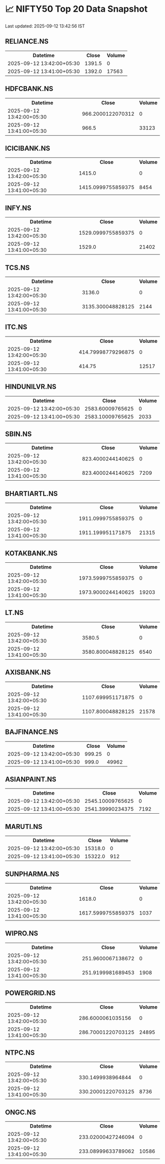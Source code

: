 # 📈 NIFTY50 Top 20 Data Snapshot

Last updated: 2025-09-12 13:42:56 IST

## RELIANCE.NS

<table>
  <tr><th>Datetime</th><th>Close</th><th>Volume</th></tr>
  <tr><td>2025-09-12 13:42:00+05:30</td><td>1391.5</td><td>0</td></tr>
  <tr><td>2025-09-12 13:41:00+05:30</td><td>1392.0</td><td>17563</td></tr>
</table>

## HDFCBANK.NS

<table>
  <tr><th>Datetime</th><th>Close</th><th>Volume</th></tr>
  <tr><td>2025-09-12 13:42:00+05:30</td><td>966.2000122070312</td><td>0</td></tr>
  <tr><td>2025-09-12 13:41:00+05:30</td><td>966.5</td><td>33123</td></tr>
</table>

## ICICIBANK.NS

<table>
  <tr><th>Datetime</th><th>Close</th><th>Volume</th></tr>
  <tr><td>2025-09-12 13:42:00+05:30</td><td>1415.0</td><td>0</td></tr>
  <tr><td>2025-09-12 13:41:00+05:30</td><td>1415.0999755859375</td><td>8454</td></tr>
</table>

## INFY.NS

<table>
  <tr><th>Datetime</th><th>Close</th><th>Volume</th></tr>
  <tr><td>2025-09-12 13:42:00+05:30</td><td>1529.0999755859375</td><td>0</td></tr>
  <tr><td>2025-09-12 13:41:00+05:30</td><td>1529.0</td><td>21402</td></tr>
</table>

## TCS.NS

<table>
  <tr><th>Datetime</th><th>Close</th><th>Volume</th></tr>
  <tr><td>2025-09-12 13:42:00+05:30</td><td>3136.0</td><td>0</td></tr>
  <tr><td>2025-09-12 13:41:00+05:30</td><td>3135.300048828125</td><td>2144</td></tr>
</table>

## ITC.NS

<table>
  <tr><th>Datetime</th><th>Close</th><th>Volume</th></tr>
  <tr><td>2025-09-12 13:42:00+05:30</td><td>414.79998779296875</td><td>0</td></tr>
  <tr><td>2025-09-12 13:41:00+05:30</td><td>414.75</td><td>12517</td></tr>
</table>

## HINDUNILVR.NS

<table>
  <tr><th>Datetime</th><th>Close</th><th>Volume</th></tr>
  <tr><td>2025-09-12 13:42:00+05:30</td><td>2583.60009765625</td><td>0</td></tr>
  <tr><td>2025-09-12 13:41:00+05:30</td><td>2583.10009765625</td><td>2033</td></tr>
</table>

## SBIN.NS

<table>
  <tr><th>Datetime</th><th>Close</th><th>Volume</th></tr>
  <tr><td>2025-09-12 13:42:00+05:30</td><td>823.4000244140625</td><td>0</td></tr>
  <tr><td>2025-09-12 13:41:00+05:30</td><td>823.4000244140625</td><td>7209</td></tr>
</table>

## BHARTIARTL.NS

<table>
  <tr><th>Datetime</th><th>Close</th><th>Volume</th></tr>
  <tr><td>2025-09-12 13:42:00+05:30</td><td>1911.0999755859375</td><td>0</td></tr>
  <tr><td>2025-09-12 13:41:00+05:30</td><td>1911.199951171875</td><td>21315</td></tr>
</table>

## KOTAKBANK.NS

<table>
  <tr><th>Datetime</th><th>Close</th><th>Volume</th></tr>
  <tr><td>2025-09-12 13:42:00+05:30</td><td>1973.5999755859375</td><td>0</td></tr>
  <tr><td>2025-09-12 13:41:00+05:30</td><td>1973.9000244140625</td><td>19203</td></tr>
</table>

## LT.NS

<table>
  <tr><th>Datetime</th><th>Close</th><th>Volume</th></tr>
  <tr><td>2025-09-12 13:42:00+05:30</td><td>3580.5</td><td>0</td></tr>
  <tr><td>2025-09-12 13:41:00+05:30</td><td>3580.800048828125</td><td>6540</td></tr>
</table>

## AXISBANK.NS

<table>
  <tr><th>Datetime</th><th>Close</th><th>Volume</th></tr>
  <tr><td>2025-09-12 13:42:00+05:30</td><td>1107.699951171875</td><td>0</td></tr>
  <tr><td>2025-09-12 13:41:00+05:30</td><td>1107.800048828125</td><td>21578</td></tr>
</table>

## BAJFINANCE.NS

<table>
  <tr><th>Datetime</th><th>Close</th><th>Volume</th></tr>
  <tr><td>2025-09-12 13:42:00+05:30</td><td>999.25</td><td>0</td></tr>
  <tr><td>2025-09-12 13:41:00+05:30</td><td>999.0</td><td>49962</td></tr>
</table>

## ASIANPAINT.NS

<table>
  <tr><th>Datetime</th><th>Close</th><th>Volume</th></tr>
  <tr><td>2025-09-12 13:42:00+05:30</td><td>2545.10009765625</td><td>0</td></tr>
  <tr><td>2025-09-12 13:41:00+05:30</td><td>2541.39990234375</td><td>7192</td></tr>
</table>

## MARUTI.NS

<table>
  <tr><th>Datetime</th><th>Close</th><th>Volume</th></tr>
  <tr><td>2025-09-12 13:42:00+05:30</td><td>15318.0</td><td>0</td></tr>
  <tr><td>2025-09-12 13:41:00+05:30</td><td>15322.0</td><td>912</td></tr>
</table>

## SUNPHARMA.NS

<table>
  <tr><th>Datetime</th><th>Close</th><th>Volume</th></tr>
  <tr><td>2025-09-12 13:42:00+05:30</td><td>1618.0</td><td>0</td></tr>
  <tr><td>2025-09-12 13:41:00+05:30</td><td>1617.5999755859375</td><td>1037</td></tr>
</table>

## WIPRO.NS

<table>
  <tr><th>Datetime</th><th>Close</th><th>Volume</th></tr>
  <tr><td>2025-09-12 13:42:00+05:30</td><td>251.9600067138672</td><td>0</td></tr>
  <tr><td>2025-09-12 13:41:00+05:30</td><td>251.9199981689453</td><td>1908</td></tr>
</table>

## POWERGRID.NS

<table>
  <tr><th>Datetime</th><th>Close</th><th>Volume</th></tr>
  <tr><td>2025-09-12 13:42:00+05:30</td><td>286.6000061035156</td><td>0</td></tr>
  <tr><td>2025-09-12 13:41:00+05:30</td><td>286.70001220703125</td><td>24895</td></tr>
</table>

## NTPC.NS

<table>
  <tr><th>Datetime</th><th>Close</th><th>Volume</th></tr>
  <tr><td>2025-09-12 13:42:00+05:30</td><td>330.1499938964844</td><td>0</td></tr>
  <tr><td>2025-09-12 13:41:00+05:30</td><td>330.20001220703125</td><td>8736</td></tr>
</table>

## ONGC.NS

<table>
  <tr><th>Datetime</th><th>Close</th><th>Volume</th></tr>
  <tr><td>2025-09-12 13:42:00+05:30</td><td>233.02000427246094</td><td>0</td></tr>
  <tr><td>2025-09-12 13:41:00+05:30</td><td>233.08999633789062</td><td>10586</td></tr>
</table>

